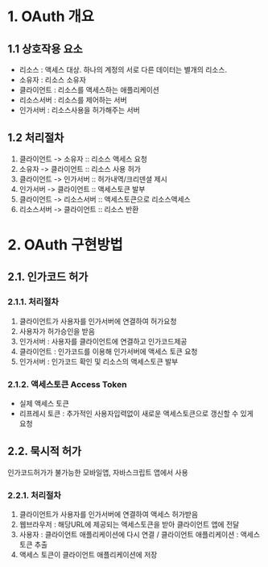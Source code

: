# 1. OAuth 개요

## 1.1 상호작용 요소
- 리소스 : 액세스 대상. 하나의 계정의 서로 다른 데이터는 별개의 리소스.
- 소유자 : 리소스 소유자
- 클라이언트 : 리소스를 액세스하는 애플리케이션
- 리소스서버 : 리소스를 제어하는 서버
- 인가서버 : 리소스사용을 허가해주는 서버
## 1.2 처리절차
1. 클라이언트 -> 소유자 :: 리소스 액세스 요청
2. 소유자 -> 클라이언트 :: 리소스 사용 허가
3. 클라이언트 -> 인가서버 :: 허가내역/크리덴셜 제시
4. 인가서버 -> 클라이언트 :: 액세스토큰 발부
5. 클라이언트 -> 리소스서버 :: 액세스토큰으로 리소스액세스 
6. 리소스서버 -> 클라이언트 :: 리소스 반환

# 2. OAuth 구현방법 

## 2.1. 인가코드 허가
### 2.1.1. 처리절차
1. 클라이언트가 사용자를 인가서버에 연결하여 허가요청
2. 사용자가 허가승인을 받음
3. 인가서버 : 사용자를 클라이언트에 연결하고 인가코드제공
4. 클라이언트 : 인가코드를 이용해 인가서버에 액세스 토큰 요청
5. 인가서버 : 인가코드 확인 및 리소스의 액세스토큰 발부
### 2.1.2. 액세스토큰 Access Token
- 실제 액세스 토큰 
- 리프레시 토큰 : 추가적인 사용자입력없이 새로운 액세스토큰으로 갱신할 수 있게 요청

## 2.2. 묵시적 허가
인가코드허가가 불가능한 모바일앱, 자바스크립트 앱에서 사용
### 2.2.1. 처리절차
1. 클라이언트가 사용자를 인가서버에 연결하여 액세스 허가받음
2. 웹브라우저 : 해당URL에 제공되는 액세스토큰을 받아 클라이언트 앱에 전달
3. 사용자 : 클라이언트 애플리케이션에 다시 연결 /
   클라이언트 애플리케이션 : 액세스토큰 추출
4. 액세스 토큰이 클라이언트 애플리케이션에 저장








